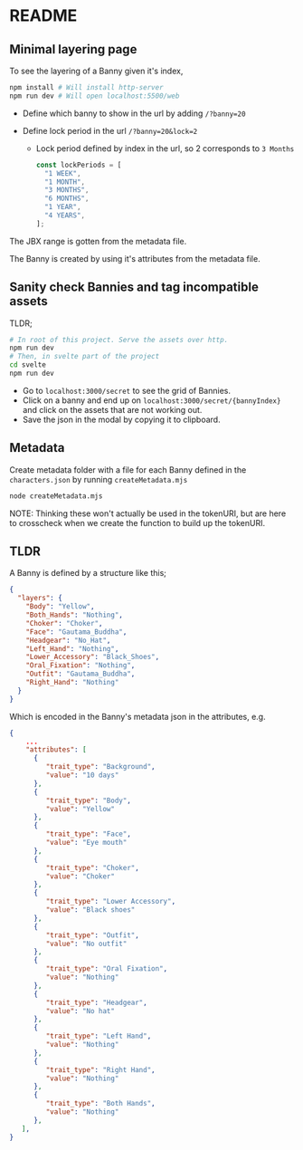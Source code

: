 # README

## Minimal layering page

To see the layering of a Banny given it's index,

```sh
npm install # Will install http-server
npm run dev # Will open localhost:5500/web
```

- Define which banny to show in the url by adding `/?banny=20`
- Define lock period in the url `/?banny=20&lock=2`

  - Lock period defined by index in the url, so 2 corresponds to `3 Months`

    ```js
    const lockPeriods = [
      "1 WEEK",
      "1 MONTH",
      "3 MONTHS",
      "6 MONTHS",
      "1 YEAR",
      "4 YEARS",
    ];
    ```

The JBX range is gotten from the metadata file.

The Banny is created by using it's attributes from the metadata file.

## Sanity check Bannies and tag incompatible assets

TLDR;

```sh
# In root of this project. Serve the assets over http.
npm run dev
# Then, in svelte part of the project
cd svelte
npm run dev
```

- Go to `localhost:3000/secret` to see the grid of Bannies.
- Click on a banny and end up on `localhost:3000/secret/{bannyIndex}` and click on the assets that are not working out.
- Save the json in the modal by copying it to clipboard.

## Metadata

Create metadata folder with a file for each Banny defined in the `characters.json` by running `createMetadata.mjs`

```sh
node createMetadata.mjs
```

NOTE: Thinking these won't actually be used in the tokenURI, but are here to crosscheck when we create the function to build up the tokenURI.

## TLDR

A Banny is defined by a structure like this;

```json
{
  "layers": {
    "Body": "Yellow",
    "Both_Hands": "Nothing",
    "Choker": "Choker",
    "Face": "Gautama_Buddha",
    "Headgear": "No_Hat",
    "Left_Hand": "Nothing",
    "Lower_Accessory": "Black_Shoes",
    "Oral_Fixation": "Nothing",
    "Outfit": "Gautama_Buddha",
    "Right_Hand": "Nothing"
  }
}
```

Which is encoded in the Banny's metadata json in the attributes, e.g.

```json
{
    ...
    "attributes": [
      {
         "trait_type": "Background",
         "value": "10 days"
      },
      {
         "trait_type": "Body",
         "value": "Yellow"
      },
      {
         "trait_type": "Face",
         "value": "Eye mouth"
      },
      {
         "trait_type": "Choker",
         "value": "Choker"
      },
      {
         "trait_type": "Lower Accessory",
         "value": "Black shoes"
      },
      {
         "trait_type": "Outfit",
         "value": "No outfit"
      },
      {
         "trait_type": "Oral Fixation",
         "value": "Nothing"
      },
      {
         "trait_type": "Headgear",
         "value": "No hat"
      },
      {
         "trait_type": "Left Hand",
         "value": "Nothing"
      },
      {
         "trait_type": "Right Hand",
         "value": "Nothing"
      },
      {
         "trait_type": "Both Hands",
         "value": "Nothing"
      },
   ],
}

```
